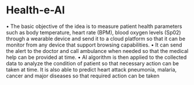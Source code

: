 # Health-e-AI

• The basic objective of the idea is to measure patient health parameters such as body 
temperature, heart rate (BPM), blood oxygen levels (Sp02) through a wearable device 
and send it to a cloud platform so that it can be monitor from any device that support 
browsing capabilities.
• It can send the alert to the doctor and call ambulance when needed so that the 
medical help can be provided at time.
• AI algorithm is then applied to the collected data to analyze the condition of patient so 
that necessary action can be taken at time. It is also able to predict heart attack 
pneumonia, malaria, cancer and major diseases so that required action can be taken
